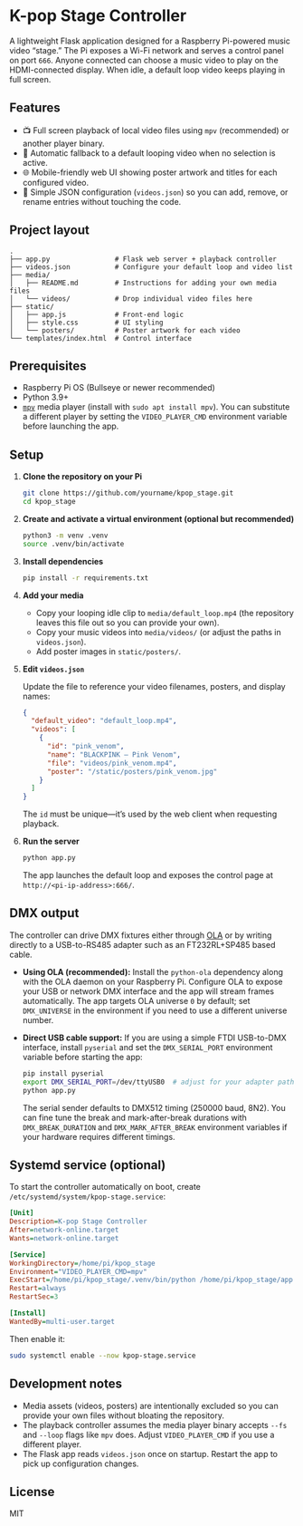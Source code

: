 # K-pop Stage Controller

A lightweight Flask application designed for a Raspberry Pi-powered music video “stage.” The Pi exposes a Wi-Fi network and serves a control panel on port `666`. Anyone connected can choose a music video to play on the HDMI-connected display. When idle, a default loop video keeps playing in full screen.

## Features

- 📺 Full screen playback of local video files using `mpv` (recommended) or another player binary.
- 🔁 Automatic fallback to a default looping video when no selection is active.
- 🌐 Mobile-friendly web UI showing poster artwork and titles for each configured video.
- 🔌 Simple JSON configuration (`videos.json`) so you can add, remove, or rename entries without touching the code.

## Project layout

```
.
├── app.py                # Flask web server + playback controller
├── videos.json           # Configure your default loop and video list
├── media/
│   ├── README.md         # Instructions for adding your own media files
│   └── videos/           # Drop individual video files here
├── static/
│   ├── app.js            # Front-end logic
│   ├── style.css         # UI styling
│   └── posters/          # Poster artwork for each video
└── templates/index.html  # Control interface
```

## Prerequisites

- Raspberry Pi OS (Bullseye or newer recommended)
- Python 3.9+
- [`mpv`](https://mpv.io/) media player (install with `sudo apt install mpv`). You can substitute a different player by setting the `VIDEO_PLAYER_CMD` environment variable before launching the app.

## Setup

1. **Clone the repository on your Pi**

   ```bash
   git clone https://github.com/yourname/kpop_stage.git
   cd kpop_stage
   ```

2. **Create and activate a virtual environment (optional but recommended)**

   ```bash
   python3 -m venv .venv
   source .venv/bin/activate
   ```

3. **Install dependencies**

   ```bash
   pip install -r requirements.txt
   ```

4. **Add your media**

   - Copy your looping idle clip to `media/default_loop.mp4` (the repository leaves this file out so you can provide your own).
   - Copy your music videos into `media/videos/` (or adjust the paths in `videos.json`).
   - Add poster images in `static/posters/`.

5. **Edit `videos.json`**

   Update the file to reference your video filenames, posters, and display names:

   ```json
   {
     "default_video": "default_loop.mp4",
     "videos": [
       {
         "id": "pink_venom",
         "name": "BLACKPINK – Pink Venom",
         "file": "videos/pink_venom.mp4",
         "poster": "/static/posters/pink_venom.jpg"
       }
     ]
   }
   ```

   The `id` must be unique—it’s used by the web client when requesting playback.

6. **Run the server**

   ```bash
   python app.py
   ```

   The app launches the default loop and exposes the control page at `http://<pi-ip-address>:666/`.

## DMX output

The controller can drive DMX fixtures either through [OLA](https://www.openlighting.org/ola/) or by writing directly to a USB-to-RS485 adapter such as an FT232RL+SP485 based cable.

- **Using OLA (recommended):** Install the `python-ola` dependency along with the OLA daemon on your Raspberry Pi. Configure OLA to expose your USB or network DMX interface and the app will stream frames automatically. The app targets OLA universe `0` by default; set `DMX_UNIVERSE` in the environment if you need to use a different universe number.
- **Direct USB cable support:** If you are using a simple FTDI USB-to-DMX interface, install `pyserial` and set the `DMX_SERIAL_PORT` environment variable before starting the app:

  ```bash
  pip install pyserial
  export DMX_SERIAL_PORT=/dev/ttyUSB0  # adjust for your adapter path
  python app.py
  ```

  The serial sender defaults to DMX512 timing (250000 baud, 8N2). You can fine tune the break and mark-after-break durations with `DMX_BREAK_DURATION` and `DMX_MARK_AFTER_BREAK` environment variables if your hardware requires different timings.

## Systemd service (optional)

To start the controller automatically on boot, create `/etc/systemd/system/kpop-stage.service`:

```ini
[Unit]
Description=K-pop Stage Controller
After=network-online.target
Wants=network-online.target

[Service]
WorkingDirectory=/home/pi/kpop_stage
Environment="VIDEO_PLAYER_CMD=mpv"
ExecStart=/home/pi/kpop_stage/.venv/bin/python /home/pi/kpop_stage/app.py
Restart=always
RestartSec=3

[Install]
WantedBy=multi-user.target
```

Then enable it:

```bash
sudo systemctl enable --now kpop-stage.service
```

## Development notes

- Media assets (videos, posters) are intentionally excluded so you can provide your own files without bloating the repository.
- The playback controller assumes the media player binary accepts `--fs` and `--loop` flags like `mpv` does. Adjust `VIDEO_PLAYER_CMD` if you use a different player.
- The Flask app reads `videos.json` once on startup. Restart the app to pick up configuration changes.

## License

MIT
